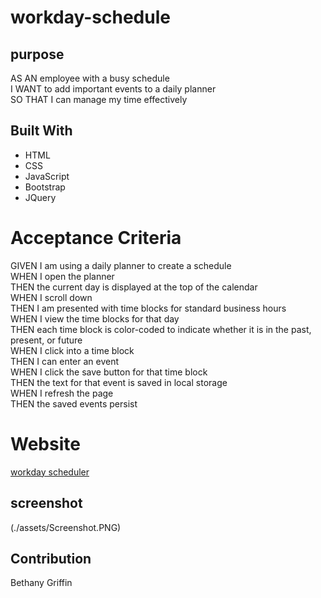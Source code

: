 # workday-schedule

## purpose
AS AN employee with a busy schedule  
I WANT to add important events to a daily planner  
SO THAT I can manage my time effectively  

## Built With
* HTML  
* CSS  
* JavaScript  
* Bootstrap  
* JQuery  

# Acceptance Criteria
GIVEN I am using a daily planner to create a schedule  
WHEN I open the planner  
THEN the current day is displayed at the top of the calendar  
WHEN I scroll down  
THEN I am presented with time blocks for standard business hours  
WHEN I view the time blocks for that day  
THEN each time block is color-coded to indicate whether it is in the past, present, or future  
WHEN I click into a time block  
THEN I can enter an event  
WHEN I click the save button for that time block  
THEN the text for that event is saved in local storage  
WHEN I refresh the page  
THEN the saved events persist  

# Website
[workday scheduler](https://bethanyjean.github.io/workday-schedule/)

## screenshot
(./assets/Screenshot.PNG)

## Contribution
Bethany Griffin